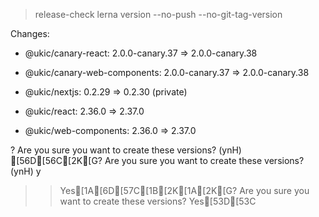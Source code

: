 
> release-check
> lerna version --no-push --no-git-tag-version


Changes:

- @ukic/canary-react: 2.0.0-canary.37 => 2.0.0-canary.38

- @ukic/canary-web-components: 2.0.0-canary.37 => 2.0.0-canary.38

- @ukic/nextjs: 0.2.29 => 0.2.30 (private)

- @ukic/react: 2.36.0 => 2.37.0

- @ukic/web-components: 2.36.0 => 2.37.0

? Are you sure you want to create these versions? (ynH) [56D[56C[2K[G? Are you sure you want to create these versions? (ynH) y
>> Yes[1A[6D[57C[1B[2K[1A[2K[G? Are you sure you want to create these versions? Yes[53D[53C
